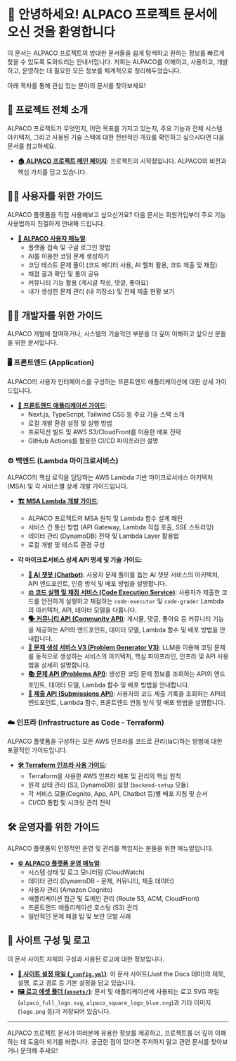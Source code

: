 # 👋 안녕하세요! ALPACO 프로젝트 문서에 오신 것을 환영합니다

이 문서는 ALPACO 프로젝트의 방대한 문서들을 쉽게 탐색하고 원하는 정보를 빠르게 찾을 수 있도록 도와드리는 안내서입니다. 저희는 ALPACO를 이해하고, 사용하고, 개발하고, 운영하는 데 필요한 모든 정보를 체계적으로 정리해두었습니다.

아래 목차를 통해 관심 있는 분야의 문서를 찾아보세요!

## 🌟 프로젝트 전체 소개

ALPACO 프로젝트가 무엇인지, 어떤 목표를 가지고 있는지, 주요 기능과 전체 시스템 아키텍처, 그리고 사용된 기술 스택에 대한 전반적인 개요를 확인하고 싶으시다면 다음 문서를 참고하세요.

* **[🏠 ALPACO 프로젝트 메인 페이지](../index.md)**: 프로젝트의 시작점입니다. ALPACO의 비전과 핵심 가치를 담고 있습니다.

## 🙋‍♀️ 사용자를 위한 가이드

ALPACO 플랫폼을 직접 사용해보고 싶으신가요? 다음 문서는 회원가입부터 주요 기능 사용법까지 친절하게 안내해 드립니다.

* **[🚀 ALPACO 사용자 매뉴얼](./serving/howtouser.md)**:
  * 플랫폼 접속 및 구글 로그인 방법
  * AI를 이용한 코딩 문제 생성하기
  * 코딩 테스트 문제 풀이 (코드 에디터 사용, AI 헬퍼 활용, 코드 제출 및 채점)
  * 채점 결과 확인 및 풀이 공유
  * 커뮤니티 기능 활용 (게시글 작성, 댓글, 좋아요)
  * 내가 생성한 문제 관리 (내 저장소) 및 전체 제출 현황 보기

## 🧑‍💻 개발자를 위한 가이드

ALPACO 개발에 참여하거나, 시스템의 기술적인 부분을 더 깊이 이해하고 싶으신 분들을 위한 문서입니다.

### 🖥️ 프론트엔드 (Application)

ALPACO의 사용자 인터페이스를 구성하는 프론트엔드 애플리케이션에 대한 상세 가이드입니다.

* **[🎨 프론트엔드 애플리케이션 가이드](./deployment/application.md)**:
  * Next.js, TypeScript, Tailwind CSS 등 주요 기술 스택 소개
  * 로컬 개발 환경 설정 및 실행 방법
  * 프로덕션 빌드 및 AWS S3/CloudFront를 이용한 배포 전략
  * GitHub Actions를 활용한 CI/CD 파이프라인 설명

### ⚙️ 백엔드 (Lambda 마이크로서비스)

ALPACO의 핵심 로직을 담당하는 AWS Lambda 기반 마이크로서비스 아키텍처(MSA) 및 각 서비스별 상세 개발 가이드입니다.

* **[🏗️ MSA Lambda 개발 가이드](./deployment/backendLambda.md)**:
  * ALPACO 프로젝트의 MSA 원칙 및 Lambda 함수 설계 패턴
  * 서비스 간 통신 방법 (API Gateway, Lambda 직접 호출, SSE 스트리밍)
  * 데이터 관리 (DynamoDB) 전략 및 Lambda Layer 활용법
  * 로컬 개발 및 테스트 환경 구성

* **각 마이크로서비스 상세 API 명세 및 기술 가이드:**
  * **[🤖 AI 챗봇 (Chatbot)](./deployment/services/chatbot.md)**: 사용자 문제 풀이를 돕는 AI 챗봇 서비스의 아키텍처, API 엔드포인트, 인증 방식 및 배포 방법을 설명합니다.
  * **[⚖️ 코드 실행 및 채점 서비스 (Code Execution Service)](./deployment/services/code-execution-service.md)**: 사용자가 제출한 코드를 안전하게 실행하고 채점하는 `code-executor` 및 `code-grader` Lambda의 아키텍처, API, 데이터 모델을 다룹니다.
  * **[🗣️ 커뮤니티 API (Community API)](./deployment/services/community.md)**: 게시물, 댓글, 좋아요 등 커뮤니티 기능을 제공하는 API의 엔드포인트, 데이터 모델, Lambda 함수 및 배포 방법을 안내합니다.
  * **[🧩 문제 생성 서비스 V3 (Problem Generator V3)](./deployment/services/gen-problem.md)**: LLM을 이용해 코딩 문제를 동적으로 생성하는 서비스의 아키텍처, 핵심 파이프라인, 인프라 및 API 사용법을 상세히 설명합니다.
  * **[📚 문제 API (Problems API)](./deployment/services/problem.md)**: 생성된 코딩 문제 정보를 조회하는 API의 엔드포인트, 데이터 모델, Lambda 함수 및 배포 방법을 안내합니다.
  * **[💾 제출 API (Submissions API)](./deployment/services/submission.md)**: 사용자의 코드 제출 기록을 조회하는 API의 엔드포인트, Lambda 함수, 프론트엔드 연동 방식 및 배포 방법을 설명합니다.

### ☁️ 인프라 (Infrastructure as Code - Terraform)

ALPACO 플랫폼을 구성하는 모든 AWS 인프라를 코드로 관리(IaC)하는 방법에 대한 포괄적인 가이드입니다.

* **[🛠️ Terraform 인프라 사용 가이드](./deployment/InfrastructureAsCode.md)**:
  * Terraform을 사용한 AWS 인프라 배포 및 관리의 핵심 원칙
  * 원격 상태 관리 (S3, DynamoDB) 설정 (`backend-setup` 모듈)
  * 각 서비스 모듈(Cognito, App, API, Chatbot 등)별 배포 지침 및 순서
  * CI/CD 통합 및 시크릿 관리 전략

## 🛠️ 운영자를 위한 가이드

ALPACO 플랫폼의 안정적인 운영 및 관리를 책임지는 분들을 위한 매뉴얼입니다.

* **[⚙️ ALPACO 플랫폼 운영 매뉴얼](./serving/howtoadmin.md)**:
  * 시스템 상태 및 로그 모니터링 (CloudWatch)
  * 데이터 관리 (DynamoDB - 문제, 커뮤니티, 제출 데이터)
  * 사용자 관리 (Amazon Cognito)
  * 애플리케이션 접근 및 도메인 관리 (Route 53, ACM, CloudFront)
  * 프론트엔드 애플리케이션 호스팅 (S3) 관리
  * 일반적인 문제 해결 팁 및 보안 모범 사례

## 🎨 사이트 구성 및 로고

이 문서 사이트 자체의 구성과 사용된 로고에 대한 정보입니다.

* **[📜 사이트 설정 파일 (`_config.yml`)](../_config.yml)**: 이 문서 사이트(Just the Docs 테마)의 제목, 설명, 로고 경로 등 기본 설정을 담고 있습니다.
* **[🖼️ 로고 에셋 폴더 (`assets/`)](../assets/)**: 문서 및 애플리케이션에 사용되는 로고 SVG 파일(`alpaco_full_logo.svg`, `alpaco_square_logo_blue.svg`)과 기타 이미지(`logo.png` 등)가 저장되어 있습니다.

---

ALPACO 프로젝트 문서가 여러분께 유용한 정보를 제공하고, 프로젝트를 더 깊이 이해하는 데 도움이 되기를 바랍니다. 궁금한 점이 있다면 주저하지 말고 관련 문서를 찾아보거나 문의해 주세요!
